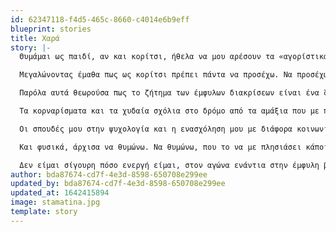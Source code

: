 ```yaml
---
id: 62347118-f4d5-465c-8660-c4014e6b9eff
blueprint: stories
title: Χαρά
story: |-
  Θυμάμαι ως παιδί, αν και κορίτσι, ήθελα να μου αρέσουν τα «αγορίστικα» πράγματα και προσπαθούσα να απαρνηθώ τις πιο «κοριτσίστικες» πλευρές μου γιατί τα αγόρια ήταν «κουλ» ενώ τα κορίτσια ξενέρωτα. Δεν νομίζω πως κανείς μου είχε πει ποτέ πως «τα αγόρια είναι καλύτερα από τα κορίτσια», όμως αυτό ήταν καλά εγγεγραμμένο στο μυαλό μου. 

  Μεγαλώνοντας έμαθα πως ως κορίτσι πρέπει πάντα να προσέχω. Να προσέχω τι φοράω, να μην προκαλώ. Να προσέχω τι λέω και πως εκφράζω την γνώμη μου ώστε να μην χαρακτηριστώ ισχυρογνώμων, πολυλογού, γκρινιάρα. Να προσέχω το πόσο πορώνομαι στα παιχνίδια ή τα αθλήματα, ώστε να μην με πουν υπερβολικά ανταγωνιστική ή κυριαρχική. 

  Παρόλα αυτά θεωρούσα πως το ζήτημα των έμφυλων διακρίσεων είναι ένα ζήτημα του παρελθόντος. Άλλωστε οι γυναίκες μπορούνε να ψηφίσουν, να σπουδάσουν, να δουλέψουν. Τι άλλο να θέλουν; 

  Τα κορναρίσματα και τα χυδαία σχόλια στο δρόμο από τα αμάξια που με προσπερνούσαν κάθε φορά που περπατούσα μόνη μου ή με φίλες έμοιαζαν απολύτως φυσικά και αναμενόμενα. Και όταν ένα αμάξι με ακολουθούσε στο στενό, προχωρώντας δίπλα μου σιγά σιγά, μπορεί να σκεφτόμουν καθώς η καρδιά μου χτυπούσε πολύ δυνατά «αχ, γιατί το φόρεσα αυτό το τζιν σήμερα;». Όσο για τις φορές που κάποιος με είχε χουφτώσει σε ένα γεμάτο από κόσμο λεωφορείο, ή είχα δει κάποιον άντρα να αυνανίζεται δημόσια, αυτά τα θεωρούσα προϊόντα «λίγων ανώμαλων».

  Οι σπουδές μου στην ψυχολογία και η ενασχόληση μου με διάφορα κοινωνικά ζητήματα άρχισαν να μου αλλάζουν κάπως την οπτική. Ήρθα σε επαφή με έννοιες και ιδέες όπως το κοινωνικό και το βιολογικό φύλο, οι διαφορές στην ανατροφή και την κοινωνικοποίηση των δύο φύλων, οι ρόλοι των φύλων, η κοινωνική ταυτότητα, οι κοινωνικές νόρμες και τα στερεότυπα. Παράλληλα, άρχισα να μαθαίνω περισσότερα για την ενδοοικογενειακή βία και τις έμφυλες διαστάσεις της, τον κύκλο της κακοποίησης κλπ. Κι αναγνώρισα, σταδιακά, πως υπάρχει μία κοινωνική διάσταση σε όλα αυτά τα ζητήματα που θεωρούσα φυσιολογικά/αναμενόμενα ή μεμονωμένα περιστατικά.

  Και φυσικά, άρχισα να θυμώνω. Να θυμώνω, που το να με πλησιάσει κάποιος άγνωστος με τρόπο παραβιαστικό είναι ένα φαινόμενο τόσο συχνό, και που όταν αυτό συμβαίνει, δεν αρκεί το δικό μου «δεν ενδιαφέρομαι, ευχαριστώ» αλλά πρέπει να συμπληρωθεί από το «είμαι δεσμευμένη». Γιατί ο μόνος «έγκυρος» λόγος να αρνηθώ είναι το ότι είμαι «κάποιου άλλου». Να αγανακτώ που πρέπει να κυκλοφορώ συνεχώς με φόβο. Και παρόλο που θεωρώ τον εαυτό μου αρκετά τυχερό, γιατί δεν μου έχει συμβεί κάτι πιο σοβαρό, παράλληλα υπάρχει έντονος θυμός για τη συλλογική αδικία. 

  Δεν είμαι σίγουρη πόσο ενεργή είμαι, στον αγώνα ενάντια στην έμφυλη βία. Όμως, νομίζω πως ξεκινάει από αυτό το συλλογικό συναίσθημα και την αυτό-εξέταση σε όλες αυτές εσωτερικευμένες αντιλήψεις μου και συνεχίζει με συζητήσεις – κάποιες φορές δύσκολες ή άβολες – με τους φίλους και τους συγγενείς που ακόμη το πρώτο πράγμα που θα σκεφτούν στην είδηση ενός βιασμού είναι «τι φορούσε;».
author: bda87674-cd7f-4e3d-8598-650708e299ee
updated_by: bda87674-cd7f-4e3d-8598-650708e299ee
updated_at: 1642415894
image: stamatina.jpg
template: story
---
```

